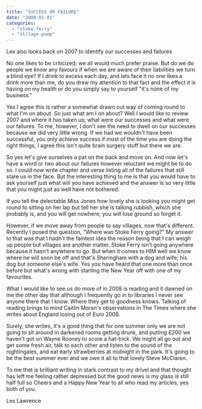 ```yaml
---
title: "SUCCESS OR FAILURE"
date: "2008-01-01"
categories: 
  - "stoke-ferry"
  - "village-pump"
---
```


Les also looks back on 2007 to identify our successes and failures

No one likes to be criticized; we all would much prefer praise. But do we do people we know any favours if when we are aware of their liabilities we turn a blind eye? If I drink to excess each day, and lets face it no one likes a drink more than me, do you draw my attention to that fact and the effect it is having on my health or do you simply say to yourself "it's none of my business."

Yes I agree this is rather a somewhat drawn out way of coming round to what I'm on about. So just what am I on about? Well I would like to review 2007 and where it has taken us; what were our successes and what were our failures. To me, however, I don't see the need to dwell on our successes because we did very little wrong. If we had we wouldn't have been successful, you only achieve success if most of the time you are doing the right things, I agree this isn't quite brain surgery stuff but there we are.

So yes let's give ourselves a pat on the back and move on. And now let's have a word or two about our failures however reluctant we might be to do so. I could now write chapter and verse listing all of the failures that still stare us in the face. But the interesting thing to me is that you would have to ask yourself just what will you have achieved and the answer is so very little that you might just as well have not bothered.

If you tell the delectable Miss Jones how lovely she is looking you might get round to sitting on her lap but tell her she is talking rubbish, which she probably is, and you will get nowhere; you will lose ground so forget it.

However, if we move away from people to say villages, now that's different. Recently I posed the question, "Where was Stoke Ferry going?" My answer to that was that I hadn't the faintest idea the reason being that I can weigh up people but villages are another matter. Stoke Ferry isn't going anywhere because it hasn't anywhere to go. But when it comes to HIM well we know where he will soon be off and that's Sheringham with a dog and wife; his dog but someone else's wife. Yes you have heard that one more than once before but what's wrong with starting the New Year off with one of my favourites.

What I would like to see us do more of in 2008 is reading and it dawned on me the other day that although I frequently go in to libraries I never see anyone there that I know. Where they get to goodness knows. Talking of reading brings to mind Caitlin Moran's observations in The Times where she writes about England losing out of Euro 2008.

Surely, she writes, it's a good thing that for one summer only we are not going to sit around in darkened rooms getting drunk, and putting £200 we haven't got on Wayne Rooney to score a hat-trick. We might all go out and get some fresh air, talk to each other and listen to the sound of the nightingales, and eat early strawberries at midnight in the park. It's going to be the best summer ever and we owe it all to that lovely Steve McClaren.

To me that is brilliant writing in stark contrast to my drivel and that thought has left me feeling rather depressed but the good news is my glass is still half full so Cheers and a Happy New Year to all who read my articles, yes both of you.

Les Lawrence
